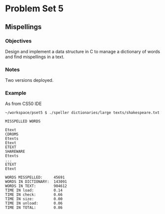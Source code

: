 # Problem Set 5
## Mispellings
 
### Objectives
Design and implement a data structure in C to manage a dictionary of words and find mispellings in a text.

### Notes
Two versions deployed.

### Example
As from CS50 IDE

````
~/workspace/pset5 $ ./speller dictionaries/large texts/shakespeare.txt

MISSPELLED WORDS

Etext
CDROMS
Etexts
Etext
ETEXT
SHAREWARE
Etexts
...
ETEXT
Etext

WORDS MISSPELLED:     45691
WORDS IN DICTIONARY:  143091
WORDS IN TEXT:        904612
TIME IN load:         0.14
TIME IN check:        0.66
TIME IN size:         0.00
TIME IN unload:       0.06
TIME IN TOTAL:        0.86
````
